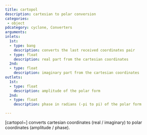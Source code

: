 ```yaml
---
title: cartopol
description: cartesian to polar conversion
categories:
 - object
pdcategory: cyclone, Converters
arguments:
inlets:
  1st:
  - type: bang
    description: converts the last received coordinates pair
  - type: float
    description: real part from the cartesian coordinates
  2nd:
  - type: float
    description: imaginary part from the cartesian coordinates
outlets:
  1st:
  - type: float
    description: amplitude of the polar form
  2nd:
  - type: float
    description: phase in radians (-pi to pi) of the polar form

---
```


[cartopol~] converts cartesian coordinates (real / imaginary) to polar coordinates (amplitude / phase).


